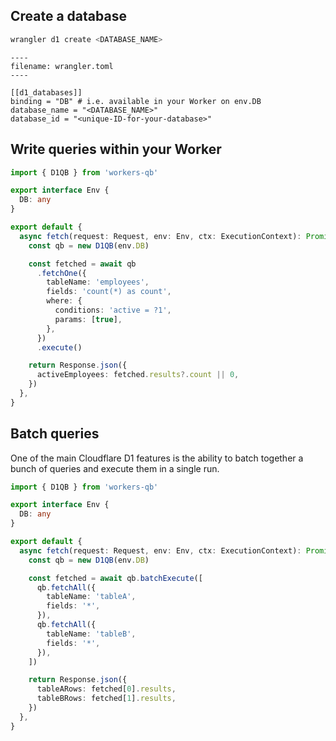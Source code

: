 ## Create a database

```bash
wrangler d1 create <DATABASE_NAME>
```

```
----
filename: wrangler.toml
----

[[d1_databases]]
binding = "DB" # i.e. available in your Worker on env.DB
database_name = "<DATABASE_NAME>"
database_id = "<unique-ID-for-your-database>"
```

## Write queries within your Worker

```ts
import { D1QB } from 'workers-qb'

export interface Env {
  DB: any
}

export default {
  async fetch(request: Request, env: Env, ctx: ExecutionContext): Promise<Response> {
    const qb = new D1QB(env.DB)

    const fetched = await qb
      .fetchOne({
        tableName: 'employees',
        fields: 'count(*) as count',
        where: {
          conditions: 'active = ?1',
          params: [true],
        },
      })
      .execute()

    return Response.json({
      activeEmployees: fetched.results?.count || 0,
    })
  },
}
```

## Batch queries

One of the main Cloudflare D1 features is the ability to batch together a bunch of queries and execute them in a single
run.

```ts
import { D1QB } from 'workers-qb'

export interface Env {
  DB: any
}

export default {
  async fetch(request: Request, env: Env, ctx: ExecutionContext): Promise<Response> {
    const qb = new D1QB(env.DB)

    const fetched = await qb.batchExecute([
      qb.fetchAll({
        tableName: 'tableA',
        fields: '*',
      }),
      qb.fetchAll({
        tableName: 'tableB',
        fields: '*',
      }),
    ])

    return Response.json({
      tableARows: fetched[0].results,
      tableBRows: fetched[1].results,
    })
  },
}
```
